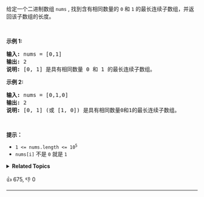 <p>给定一个二进制数组 <code>nums</code> , 找到含有相同数量的 <code>0</code> 和 <code>1</code> 的最长连续子数组，并返回该子数组的长度。</p>

<p>&nbsp;</p>

<p><strong>示例 1:</strong></p>

<pre>
<strong>输入:</strong> nums = [0,1]
<strong>输出:</strong> 2
<strong>说明:</strong> [0, 1] 是具有相同数量 0 和 1 的最长连续子数组。</pre>

<p><strong>示例 2:</strong></p>

<pre>
<strong>输入:</strong> nums = [0,1,0]
<strong>输出:</strong> 2
<strong>说明:</strong> [0, 1] (或 [1, 0]) 是具有相同数量0和1的最长连续子数组。</pre>

<p>&nbsp;</p>

<p><strong>提示：</strong></p>

<ul> 
 <li><code>1 &lt;= nums.length &lt;= 10<sup>5</sup></code></li> 
 <li><code>nums[i]</code> 不是 <code>0</code> 就是 <code>1</code></li> 
</ul>

<details><summary><strong>Related Topics</strong></summary>数组 | 哈希表 | 前缀和</details><br>

<div>👍 675, 👎 0<span style='float: right;'></span></div>

<div id="labuladong"><hr>

</div>

